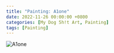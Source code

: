```yaml
---
title: "Painting: A1one"
date: 2022-11-26 00:00:00 +0800
categories: [My Dog 5h!t Art, Painting]
tags: [Painting]
---
```


![A1one](/assets/img/MyDogShitArt/Alone.png)
